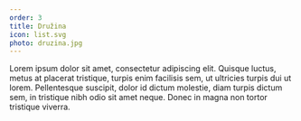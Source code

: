 ```yaml
---
order: 3
title: Družina
icon: list.svg
photo: druzina.jpg
---
```


Lorem ipsum dolor sit amet, consectetur adipiscing elit. Quisque luctus, metus at placerat tristique, turpis enim facilisis sem, ut ultricies turpis dui ut lorem. Pellentesque suscipit, dolor id dictum molestie, diam turpis dictum sem, in tristique nibh odio sit amet neque. Donec in magna non tortor tristique viverra.